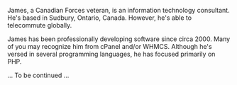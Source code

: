 ---
---

James, a Canadian Forces veteran, is an information technology consultant. He's based in Sudbury, Ontario, Canada. However, he's able to telecommute globally.

James has been professionally developing software since circa 2000. Many of you may recognize him from cPanel and/or WHMCS. Although he's versed in several programming languages, he has focused primarily on PHP.

&hellip; To be continued &hellip;
